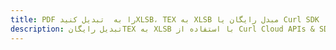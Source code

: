 ---title: PDF را به  تبدیل کنیدXLSB، TEX به XLSB مبدل رایگان یا Curl SDKdescription: تبدیل رایگانTEX به XLSB با استفاده از Curl Cloud APIs & SDK همچنین اسناد PDF را در Cloud ایجاد، ویرایش و رندر کنید.---